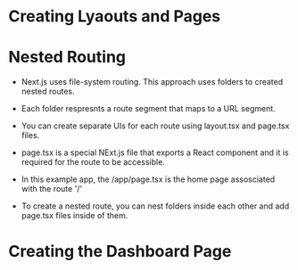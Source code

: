# Creating Lyaouts and Pages

# Nested Routing

- Next.js uses file-system routing. This approach uses folders to created nested routes. 

- Each folder respresnts a route segment that maps to a URL segment.

- You can create separate UIs for each route using layout.tsx and page.tsx files.

- page.tsx is a special NExt.js file that exports a React component and it is required for the route to be accessible.

- In this example app, the /app/page.tsx is the home page assosciated with the route '/'

- To create a nested route, you can nest folders inside each other and add page.tsx files inside of them.

# Creating the Dashboard Page
